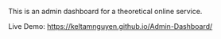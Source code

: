 This is an admin dashboard for a theoretical online service.

Live Demo:
https://keltamnguyen.github.io/Admin-Dashboard/